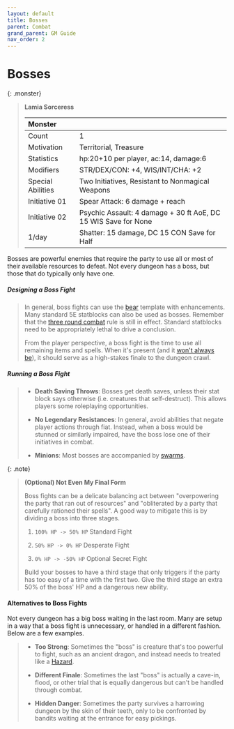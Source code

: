 ```yaml
---
layout: default
title: Bosses
parent: Combat
grand_parent: GM Guide
nav_order: 2
---
```


# Bosses

{: .monster}
> **Lamia Sorceress**
> 
> | Monster           |                                                                |
> | :---------------- | :------------------------------------------------------------- |
> | Count             | 1                                                              |
> | Motivation        | Territorial, Treasure                                          |
> | Statistics        | hp:20+10 per player, ac:14, damage:6                           |
> | Modifiers         | STR/DEX/CON: +4, WIS/INT/CHA: +2                               |
> | Special Abilities | Two Initiatives, Resistant to Nonmagical Weapons               |
> | Initiative 01     | Spear Attack: 6 damage + reach                                 |
> | Initiative 02     | Psychic Assault: 4 damage + 30 ft AoE, DC 15 WIS Save for None |
> | 1/day             | Shatter: 15 damage, DC 15 CON Save for Half                    |


Bosses are powerful enemies that require the party to use all or most of their available resources to defeat. Not every dungeon has a boss, but those that do typically only have one.

##### Designing a Boss Fight

> In general, boss fights can use the [bear](bears) template with enhancements. Many standard 5E statblocks can also be used as bosses. Remember that the [three round combat](combat) rule is still in effect. Standard statblocks need to be appropriately lethal to drive a conclusion.
>
> From the player perspective, a boss fight is the time to use all remaining items and spells. When it's present (and it [won't always be](#alternatives-to-boss-fights)), it should serve as a high-stakes finale to the dungeon crawl.


##### Running a Boss Fight

> * **Death Saving Throws**: Bosses get death saves, unless their stat block says otherwise (i.e. creatures that self-destruct). This allows players some roleplaying opportunities.
>
> * **No Legendary Resistances**: In general, avoid abilities that negate player actions through fiat. Instead, when a boss would be stunned or similarly impaired, have the boss lose one of their initiatives in combat.
>
> * **Minions**: Most bosses are accompanied by [swarms](swarms).


{: .note}
> **(Optional) Not Even My Final Form**
>
> Boss fights can be a delicate balancing act between "overpowering the party that ran out of resources" and "obliterated by a party that carefully rationed their spells". A good way to mitigate this is by dividing a boss into three stages.
>
> 1. `100% HP -> 50% HP` Standard Fight
>
> 2. `50% HP -> 0% HP` Desperate Fight
>
> 3. `0% HP -> -50% HP` Optional Secret Fight
>
> Build your bosses to have a third stage that only triggers if the party has too easy of a time with the first two. Give the third stage an extra 50% of the boss' HP and a dangerous new ability.

#### Alternatives to Boss Fights

Not every dungeon has a big boss waiting in the last room. Many are setup in a way that a boss fight is unnecessary, or handled in a different fashion. Below are a few examples.

> * **Too Strong**: Sometimes the "boss" is creature that's too powerful to fight, such as an ancient dragon, and instead needs to treated like a [Hazard](../dungeons/dungeons#hazard).
>
> * **Different Finale**: Sometimes the last "boss" is actually a cave-in, flood, or other trial that is equally dangerous but can't be handled through combat.
>
> * **Hidden Danger**: Sometimes the party survives a harrowing dungeon by the skin of their teeth, only to be confronted by bandits waiting at the entrance for easy pickings.

